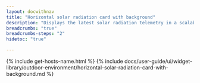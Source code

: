 ```yaml
---
layout: docwithnav
title: "Horizontal solar radiation card with background"
description: "Displays the latest solar radiation telemetry in a scalable horizontal layout with the background image."
breadcrumbs: "true"
breadcrumbs-steps: "2"
hidetoc: "true"

---
```

{% include get-hosts-name.html %}
{% include docs/user-guide/ui/widget-library/outdoor-environment/horizontal-solar-radiation-card-with-background.md %}
